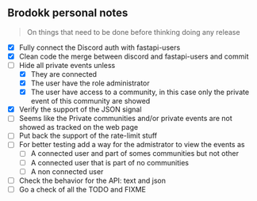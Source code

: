 ## Brodokk personal notes

> On things that need to be done before thinking doing any release

- [x] Fully connect the Discord auth with fastapi-users
- [x] Clean code the merge between discord and fastapi-users and commit
- [ ] Hide all private events unless
  - [x] They are connected
  - [x] The user have the role administrator
  - [x] The user have access to a community, in this case only the private event of this community are showed
- [x] Verify the support of the JSON signal
- [ ] Seems like the Private communities and/or private events are not showed as tracked on the web page
- [ ] Put back the support of the rate-limit stuff
- [ ] For better testing add a way for the admistrator to view the events as
  - [ ] A connected user and part of somes communities but not other
  - [ ] A connected user that is part of no communities
  - [ ] A non connected user
- [ ] Check the behavior for the API: text and json
- [ ] Go a check of all the TODO and FIXME